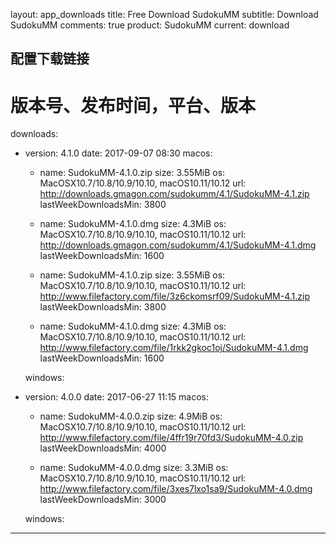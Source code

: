 layout: app_downloads
title: Free Download SudokuMM
subtitle: Download SudokuMM
comments: true
product: SudokuMM
current: download

## 配置下载链接
# 版本号、发布时间，平台、版本
downloads:
  - version: 4.1.0
    date: 2017-09-07 08:30
    macos:
      - name: SudokuMM-4.1.0.zip
        size: 3.55MiB
        os: MacOSX10.7/10.8/10.9/10.10, macOS10.11/10.12
        url: http://downloads.gmagon.com/sudokumm/4.1/SudokuMM-4.1.zip
        lastWeekDownloadsMin: 3800

      - name: SudokuMM-4.1.0.dmg
        size: 4.3MiB
        os: MacOSX10.7/10.8/10.9/10.10, macOS10.11/10.12
        url: http://downloads.gmagon.com/sudokumm/4.1/SudokuMM-4.1.dmg
        lastWeekDownloadsMin: 1600

      - name: SudokuMM-4.1.0.zip
        size: 3.55MiB
        os: MacOSX10.7/10.8/10.9/10.10, macOS10.11/10.12
        url: http://www.filefactory.com/file/3z6ckomsrf09/SudokuMM-4.1.zip
        lastWeekDownloadsMin: 3800

      - name: SudokuMM-4.1.0.dmg
        size: 4.3MiB
        os: MacOSX10.7/10.8/10.9/10.10, macOS10.11/10.12
        url: http://www.filefactory.com/file/1rkk2gkoc1oj/SudokuMM-4.1.dmg
        lastWeekDownloadsMin: 1600

    windows:
 
  - version: 4.0.0
    date: 2017-06-27 11:15
    macos:
      - name: SudokuMM-4.0.0.zip
        size: 4.9MiB
        os: MacOSX10.7/10.8/10.9/10.10, macOS10.11/10.12
        url: http://www.filefactory.com/file/4ffr19r70fd3/SudokuMM-4.0.zip
        lastWeekDownloadsMin: 4000

      - name: SudokuMM-4.0.0.dmg
        size: 3.3MiB
        os: MacOSX10.7/10.8/10.9/10.10, macOS10.11/10.12
        url: http://www.filefactory.com/file/3xes7lxo1sa9/SudokuMM-4.0.dmg
        lastWeekDownloadsMin: 3000

    windows:

---